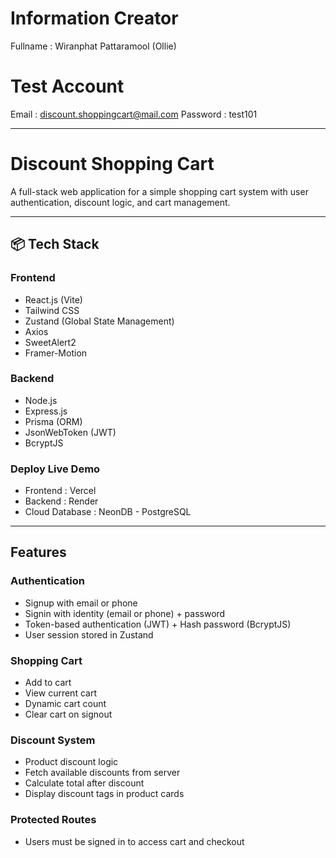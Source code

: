 # Information Creator
Fullname : Wiranphat Pattaramool (Ollie)

# Test Account
Email : discount.shoppingcart@mail.com
Password : test101

---------------

# Discount Shopping Cart

A full-stack web application for a simple shopping cart system with user authentication, discount logic, and cart management.

---
## 📦 Tech Stack

### Frontend
- React.js (Vite)
- Tailwind CSS
- Zustand (Global State Management)
- Axios
- SweetAlert2
- Framer-Motion

### Backend
- Node.js
- Express.js
- Prisma (ORM)
- JsonWebToken (JWT)
- BcryptJS

### Deploy Live Demo
- Frontend : Vercel
- Backend : Render
- Cloud Database : NeonDB - PostgreSQL

---
## Features

### Authentication
- Signup with email or phone
- Signin with identity (email or phone) + password
- Token-based authentication (JWT) + Hash password (BcryptJS)
- User session stored in Zustand

### Shopping Cart
- Add to cart
- View current cart
- Dynamic cart count
- Clear cart on signout

### Discount System
- Product discount logic
- Fetch available discounts from server
- Calculate total after discount
- Display discount tags in product cards

### Protected Routes
- Users must be signed in to access cart and checkout
